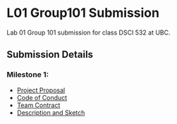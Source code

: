 # L01 Group101 Submission

Lab 01 Group 101 submission for class DSCI 532 at UBC.

## Submission Details

### Milestone 1:

- [Project Proposal](docs/proposal.md)
- [Code of Conduct](docs/team-code-of-conduct.md)
- [Team Contract](docs/team-contract.md)
- [Description and Sketch](docs/description-sketch.md)
